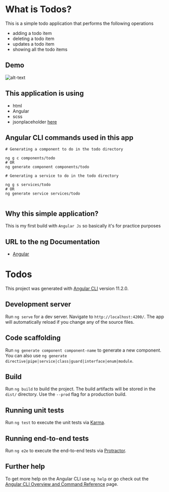 # What is Todos?

This is a simple todo application that performs the following operations

- adding a todo item
- deleting a todo item
- updates a todo item
- showing all the todo items

## Demo

![alt-text]()

## This application is using

- html
- Angular
- scss
- jsonplaceholder [here](https://jsonplaceholder.cypress.io/todos/)

## Angular CLI commands used in this app

```
# Generating a component to do in the todo directory

ng g c components/todo
# OR
ng generate component components/todo

# Generating a service to do in the todo directory

ng g s services/todo
# OR
ng generate service services/todo


```

## Why this simple application?

This is my first build with `Angular Js` so basically it's for practice purposes

## URL to the ng Documentation

- [Angular](https://angular.io/start/)

# Todos

This project was generated with [Angular CLI](https://github.com/angular/angular-cli) version 11.2.0.

## Development server

Run `ng serve` for a dev server. Navigate to `http://localhost:4200/`. The app will automatically reload if you change any of the source files.

## Code scaffolding

Run `ng generate component component-name` to generate a new component. You can also use `ng generate directive|pipe|service|class|guard|interface|enum|module`.

## Build

Run `ng build` to build the project. The build artifacts will be stored in the `dist/` directory. Use the `--prod` flag for a production build.

## Running unit tests

Run `ng test` to execute the unit tests via [Karma](https://karma-runner.github.io).

## Running end-to-end tests

Run `ng e2e` to execute the end-to-end tests via [Protractor](http://www.protractortest.org/).

## Further help

To get more help on the Angular CLI use `ng help` or go check out the [Angular CLI Overview and Command Reference](https://angular.io/cli) page.

